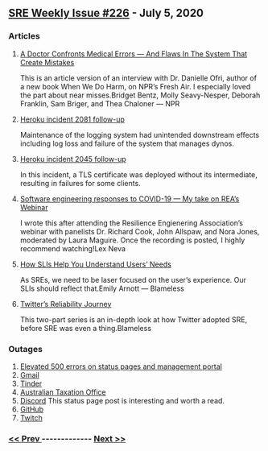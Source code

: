## [SRE Weekly Issue #226](https://sreweekly.com/sre-weekly-issue-226/) - July 5, 2020
### Articles

1. [A Doctor Confronts Medical Errors — And Flaws In The System That Create Mistakes](https://www.npr.org/sections/health-shots/2020/06/30/885186438/a-doctor-confronts-medical-errors-and-flaws-in-the-system-that-create-mistakes)

    This is an article version of an interview with Dr. Danielle Ofri, author of a new book When We Do Harm, on NPR’s Fresh Air. I especially loved the part about near misses.Bridget Bentz, Molly Seavy-Nesper, Deborah Franklin, Sam Briger, and Thea Chaloner — NPR
1. [Heroku incident 2081 follow-up](https://status.heroku.com/incidents/2081)

    Maintenance of the logging system had unintended downstream effects including log loss and failure of the system that manages dynos.
1. [Heroku incident 2045 follow-up](https://status.heroku.com/incidents/2045)

    In this incident, a TLS certificate was deployed without its intermediate, resulting in failures for some clients.
1. [Software engineering responses to COVID-19 — My take on REA’s Webinar](https://www.lexneva.name/blog/2020/07/05/software-engineering-responses-to-covid-19-my-take-on-reas-webinar/)

    I wrote this after attending the Resilience Engienering Association’s webinar with panelists Dr. Richard Cook, John Allspaw, and Nora Jones, moderated by Laura Maguire. Once the recording is posted, I highly recommend watching!Lex Neva
1. [How SLIs Help You Understand Users’ Needs](https://www.blameless.com/blog/slis-understand-users-needs)

    As SREs, we need to be laser focused on the user’s experience. Our SLIs should reflect that.Emily Arnott — Blameless
1. [Twitter’s Reliability Journey](https://www.blameless.com/blog/twitters-reliability-journey)

    This two-part series is an in-depth look at how Twitter adopted SRE, before SRE was even a thing.Blameless
### Outages

1. [Elevated 500 errors on status pages and management portal](https://metastatuspage.com/incidents/jkzl4t67pr2g)
1. [Gmail](https://www.google.com/appsstatus#hl=en&v=issue&sid=1&iid=be4cdd50ed9bc6458ede98158a71cfd4)
1. [Tinder](https://www.express.co.uk/life-style/science-technology/1303824/Tinder-down-app-not-working-message-failed-error-50000)
1. [Australian Taxation Office](https://7news.com.au/business/finance/australian-taxation-office-website-suffers-outage-minutes-into-new-financial-year-c-1136623)
1. [Discord](https://discord.statuspage.io/incidents/0kxsn02vbzsf)
    This status page post is interesting and worth a read.
1. [GitHub](https://www.githubstatus.com/incidents/d60fmldlvw48)
1. [Twitch](https://twitter.com/TwitchSupport/status/1278388244477095941)

### [ << Prev ](sreweekly-225.md) ------------- [ Next >> ](sreweekly-227.md)